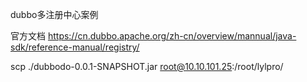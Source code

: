 dubbo多注册中心案例

官方文档
https://cn.dubbo.apache.org/zh-cn/overview/mannual/java-sdk/reference-manual/registry/

scp ./dubbodo-0.0.1-SNAPSHOT.jar root@10.10.101.25:/root/lylpro/
